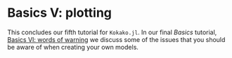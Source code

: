 # Basics V: plotting

This concludes our fifth tutorial for `Kokako.jl`. In our final _Basics_
tutorial, [Basics VI: words of warning](@ref) we discuss some of the issues that
you should be aware of when creating your own models.
